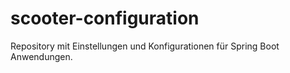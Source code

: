 # scooter-configuration
Repository mit Einstellungen und Konfigurationen für Spring Boot Anwendungen.
